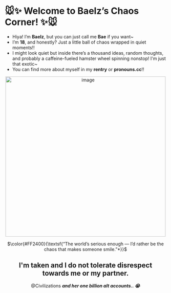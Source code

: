 # 🐭✨ Welcome to Baelz’s Chaos Corner! ✨🐭  
- Hiya! I’m **Baelz**, but you can just call me **Bae** if you want~  
- I’m **18**, and honestly? Just a little ball of chaos wrapped in quiet moments!!
- I might look quiet but inside there’s a thousand ideas, random thoughts, and probably a caffeine-fueled hamster wheel spinning nonstop! I'm just that exotic~
- You can find more about myself in my **rentry** or **pronouns.cc**!!
<div align="center">
<img width="500" height="500" alt="image" src="https://github.com/user-attachments/assets/ca34c846-a2cc-440c-958d-c3ff38317b38" />
<div>
  
  $\color{#FF2400}{\textsf{“The world’s serious enough — I’d rather be the chaos that makes someone smile.”*}}$  
</div>
  
## I'm taken and I do not tolerate disrespect towards me or my partner.
@CiviIizations ___and her one billion alt accounts.. :sob:___

